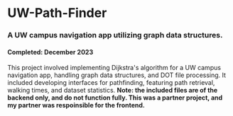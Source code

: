 # UW-Path-Finder
<h3>A UW campus navigation app utilizing graph data structures.</h3>
<h4>Completed: December 2023</h4>

This project involved implementing Dijkstra's algorithm for a UW campus navigation app, handling graph data structures, and DOT file processing. It included developing interfaces for pathfinding, featuring path retrieval, walking times, and dataset statistics.
**Note: the included files are of the backend only, and do not function fully. This was a partner project, and my partner was respoinsible for the frontend.**
